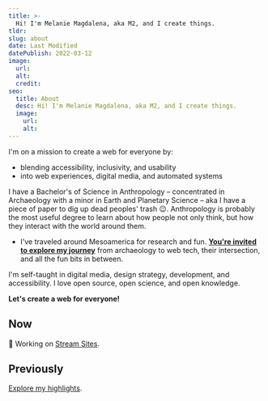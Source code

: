 ```yaml
---
title: >-
  Hi! I'm Melanie Magdalena, aka M2, and I create things.
tldr:
slug: about
date: Last Modified
datePublish: 2022-03-12
image:
  url:
  alt: 
  credit: 
seo:
  title: About
  desc: Hi! I'm Melanie Magdalena, aka M2, and I create things.
  image: 
    url:
    alt:
---
```


I'm on a mission to create a web for everyone by:

- blending accessibility, inclusivity, and usability
- into web experiences, digital media, and automated systems

I have a Bachelor's of Science in Anthropology – concentrated in Archaeology with a minor in Earth and Planetary Science – aka I have a piece of paper to dig up dead peoples' trash 😉. Anthropology is probably the most useful degree to learn about how people not only think, but how they interact with the world around them.

- I've traveled around Mesoamerica for research and fun. [**You're invited to explore my journey**](https://changelog.melaniemagdalena.com) from archaeology to web tech, their intersection, and all the fun bits in between.

I'm self-taught in digital media, design strategy, development, and accessibility. I love open source, open science, and open knowledge.

**Let's create a web for everyone!**

## Now

🚀 Working on [Stream Sites](https://streamsites.xyz/).

## Previously

[Explore my highlights](/highlights/).
